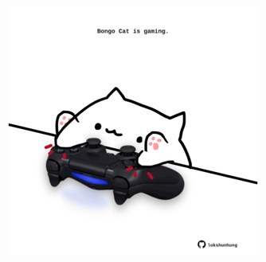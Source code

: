 <!-- built at 06/04/2025, 08:00:28 UTC -->
<p align="center">
  <img width="500" height="500" src="./ReadmeImage.svg">
</p>
